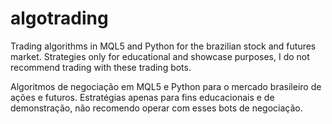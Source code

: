 # algotrading
Trading algorithms in MQL5 and Python for the brazilian stock and futures market. Strategies only for educational and showcase purposes, I do not recommend trading with these trading bots.

Algoritmos de negociação em MQL5 e Python para o mercado brasileiro de ações e futuros. Estratégias apenas para fins educacionais e de demonstração, não recomendo operar com esses bots de negociação.
